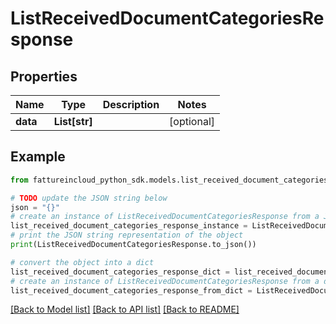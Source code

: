 # ListReceivedDocumentCategoriesResponse



## Properties

Name | Type | Description | Notes
------------ | ------------- | ------------- | -------------
**data** | **List[str]** |  | [optional] 

## Example

```python
from fattureincloud_python_sdk.models.list_received_document_categories_response import ListReceivedDocumentCategoriesResponse

# TODO update the JSON string below
json = "{}"
# create an instance of ListReceivedDocumentCategoriesResponse from a JSON string
list_received_document_categories_response_instance = ListReceivedDocumentCategoriesResponse.from_json(json)
# print the JSON string representation of the object
print(ListReceivedDocumentCategoriesResponse.to_json())

# convert the object into a dict
list_received_document_categories_response_dict = list_received_document_categories_response_instance.to_dict()
# create an instance of ListReceivedDocumentCategoriesResponse from a dict
list_received_document_categories_response_from_dict = ListReceivedDocumentCategoriesResponse.from_dict(list_received_document_categories_response_dict)
```
[[Back to Model list]](../README.md#documentation-for-models) [[Back to API list]](../README.md#documentation-for-api-endpoints) [[Back to README]](../README.md)


